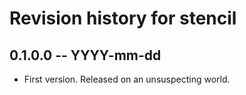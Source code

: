 # Revision history for stencil

## 0.1.0.0  -- YYYY-mm-dd

* First version. Released on an unsuspecting world.
